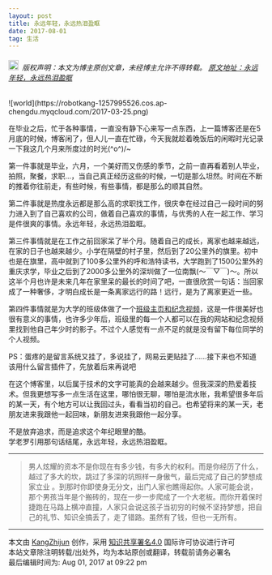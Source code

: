 ```yaml
---
layout: post
title: 永远年轻，永远热泪盈眶
date: 2017-08-01
tag: 生活
---
```



<h6><img src="https://robotkang-1257995526.cos.ap-chengdu.myqcloud.com/icon/copyright.png" alt="copyright" style="display:inline;margin-bottom: -5px;" width="20" height="20"> 版权声明：本文为博主原创文章，未经博主允许不得转载。
<a target="_blank" href="https://robotkang.cc/2017/08/%E6%B0%B8%E8%BF%9C%E5%B9%B4%E8%BD%BB-%E6%B0%B8%E8%BF%9C%E7%83%AD%E6%B3%AA%E7%9B%88%E7%9C%B6/">原文地址：永远年轻，永远热泪盈眶</a>
</h6>
![world](https://robotkang-1257995526.cos.ap-chengdu.myqcloud.com/2017-03-25.png)


在毕业之后，忙于各种事情，一直没有静下心来写一点东西，上一篇博客还是在5月底的时候，博客闲了，但人儿一直在忙碌，今天我就趁着晚饭后的闲暇时光记录一下我这几个月来所度过的时光\(^o^)/~
<br>

第一件事就是毕业，六月，一个美好而又伤感的季节，之前一直再看着别人毕业，拍照，聚餐，求职…，当自己真正经历这些的时候，一切是那么坦然。时间在不断的推着你往前走，有些时候，有些事情，都是那么的顺其自然。                 

第二件事就是热度永远都是那么高的求职找工作，很庆幸在经过自己一段时间的努力进入到了自己喜欢的公司，做着自己喜欢的事情，与优秀的人在一起工作、学习是件很爽的事情。永远年轻，永远热泪盈眶。             

第三件事情就是在工作之前回家呆了半个月。随着自己的成长，离家也越来越远，在家的日子也越来越少。小学在隔壁的村子里，然后到了20公里外的旗里。初中也是在旗里，高中就到了100多公里外的呼和浩特读书，大学跑到了1500公里外的重庆求学，毕业之后到了2000多公里外的深圳做了一位南飘(～￣▽￣)～。所以这半个月也许是未来几年在家里呆的最长的时间了吧，一直很欣赏一句话：当回家成了一种奢侈，才明白成长是一条离家远行的路！远行，是为了离家更近一些。            

第四件事情就是为大学的班级体做了一个[班级主页和纪念视频][1]，这是一件很美好也很有意义的事情，也许多少年后，班级里的每一个人都可以在我的网站和纪念视频里找到他自己年少时的影子。不过个人感觉有一点不足的就是没有留下每位同学的个人视频。            

PS：蛋疼的是留言系统又挂了，多说挂了，网易云更贴挂了……接下来也不知道该用什么留言插件了，先放着后来再说吧            

在这个博客里，以后属于技术的文字可能真的会越来越少。但我深深的热爱着技术。但我更想写多一点生活在这里，哪怕很无聊，哪怕是流水账，我希望很多年后的某一天，有个地方可以让我回过头，看看当初的自己。也希望将来的某一天，老朋友进来我跟他一起回味，新朋友进来我跟他一起分享。           

不是放弃追求，而是追求这个年纪眼里的酷。           
学老罗引用那句话结尾，永远年轻，永远热泪盈眶。             

----------
>  男人炫耀的资本不是你现在有多少钱，有多大的权利。而是你经历了什么，越过了多大的坎，跳过了多深的坑照样一身傲气，最后完成了自己的梦想成家立业 。到那时你即使身无分文，出门人家也瞧得起你。人家可能会说，那个男孩当年是个搬砖的，现在一步一步爬成了一个大老板。而你开着保时捷跑在马路上横冲直撞，人家只会说这孩子当初穷的时候不坚持梦想，把自己的礼节、知识全搞丢了，走了错路。虽然有了钱，但也一无所有。        

-------------------------------
本文由 [KangZhijun](https://robotkang.cc/about/) 创作，采用 [知识共享署名4.0](https://creativecommons.org/licenses/by/4.0/) 国际许可协议进行许可<br>
本站文章除注明转载/出处外，均为本站原创或翻译，转载前请务必署名<br>
最后编辑时间为: Aug 01, 2017 at 09:22 pm　


  [1]: https://robotkang.cc/college/
 
 
